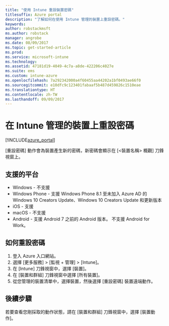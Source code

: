```yaml
---
title: "使用 Intune 重設裝置密碼"
titlesuffix: Azure portal
description: "了解如何在使用 Intune 管理的裝置上重設密碼。"
keywords: 
author: robstackmsft
ms.author: robstack
manager: angrobe
ms.date: 08/09/2017
ms.topic: get-started-article
ms.prod: 
ms.service: microsoft-intune
ms.technology: 
ms.assetid: 47181d19-4049-4c7a-a8de-422206c4027e
ms.suite: ems
ms.custom: intune-azure
ms.openlocfilehash: 7a292342000a4f60455aa44202a1bf0493ae66f0
ms.sourcegitcommit: e10dfc9c123401fabaaf5b487d459826c1510eae
ms.translationtype: HT
ms.contentlocale: zh-TW
ms.lasthandoff: 09/09/2017
---
```

# <a name="reset-the-passcode-on-intune-managed-devices"></a>在 Intune 管理的裝置上重設密碼


[!INCLUDE[azure_portal](./includes/azure_portal.md)]

[重設密碼] 動作會為裝置產生新的密碼，新密碼會顯示在 [<裝置名稱> 概觀] 刀鋒視窗上。

## <a name="supported-platforms"></a>支援的平台

- Windows - 不支援
- Windows Phone - 支援 Windows Phone 8.1 至未加入 Azure AD 的 Windows 10 Creators Update、Windows 10 Creators Update 和更新版本
- iOS - 支援
- macOS - 不支援
- Android - 支援 Android 7 之前的 Android 版本。 不支援 Android for Work。

## <a name="how-to-reset-a-passcode"></a>如何重設密碼

1. 登入 Azure 入口網站。
2. 選擇 [更多服務]  >  [監視 + 管理]  >  [Intune]。
3. 在 [Intune] 刀鋒視窗中，選擇 [裝置]。
4. 在 [裝置和群組] 刀鋒視窗中選擇 [所有裝置]。
5. 從您管理的裝置清單中，選擇裝置，然後選擇 [重設密碼] 裝置遠端動作。

## <a name="next-steps"></a>後續步驟

若要查看您剛採取的動作狀態，請在 [裝置和群組] 刀鋒視窗中，選擇 [裝置動作]。
